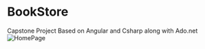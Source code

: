 # BookStore
Capstone Project Based on Angular and Csharp along with Ado.net
![HomePage](https://user-images.githubusercontent.com/44921966/141486595-2ef3b0fd-e2a1-4f96-a7e8-bf2ca81df91e.png)

